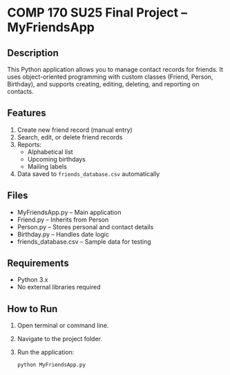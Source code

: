 # COMP 170 SU25 Final Project – MyFriendsApp

## Description
This Python application allows you to manage contact records for friends. It uses object-oriented programming with custom classes (Friend, Person, Birthday), and supports creating, editing, deleting, and reporting on contacts.

## Features
1. Create new friend record (manual entry)
2. Search, edit, or delete friend records
3. Reports:
   - Alphabetical list
   - Upcoming birthdays
   - Mailing labels
4. Data saved to `friends_database.csv` automatically

## Files
- MyFriendsApp.py – Main application
- Friend.py – Inherits from Person
- Person.py – Stores personal and contact details
- Birthday.py – Handles date logic
- friends_database.csv – Sample data for testing

## Requirements
- Python 3.x
- No external libraries required

## How to Run
1. Open terminal or command line.
2. Navigate to the project folder.
3. Run the application:

   ```bash
   python MyFriendsApp.py
